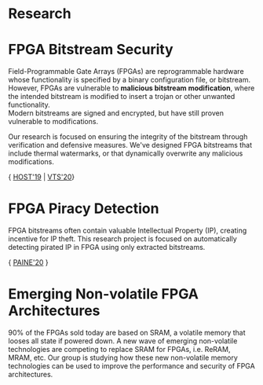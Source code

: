 # Research

# FPGA Bitstream Security

Field-Programmable Gate Arrays (FPGAs) are reprogrammable hardware whose
functionality is specified by a binary configuration file, or bitstream.
However, FPGAs are vulnerable to **malicious bitstream
modification**, where the intended bitstream is modified to insert a
trojan or other unwanted functionality.  
Modern bitstreams are signed and encrypted, but have still proven vulnerable to
modifications.  

Our research is focused on ensuring the integrity of the bitstream through
verification and defensive measures.  We've designed FPGA bitstreams that
include thermal watermarks, or that dynamically overwrite any malicious
modifications.  

{ [HOST'19](papers/duncan_host19.pdf) | [VTS'20](papers/duncan_vts20.pdf)}

# FPGA Piracy Detection

FPGA bitstreams often contain valuable Intellectual Property (IP), creating
incentive for IP theft. This research project is focused
on automatically detecting pirated IP in FPGA using only extracted bitstreams. 

{ [PAINE'20](papers/skipper_paine20.pdf) }

# Emerging Non-volatile FPGA Architectures

90% of the FPGAs sold today are based on SRAM, a volatile memory that looses all state if
powered down. A new wave of emerging non-volatile technologies are competing to
replace SRAM for FPGAs, i.e. ReRAM, MRAM, etc.  Our group is studying how these
new non-volatile memory technologies can be used to improve the performance and
security of FPGA architectures.  



